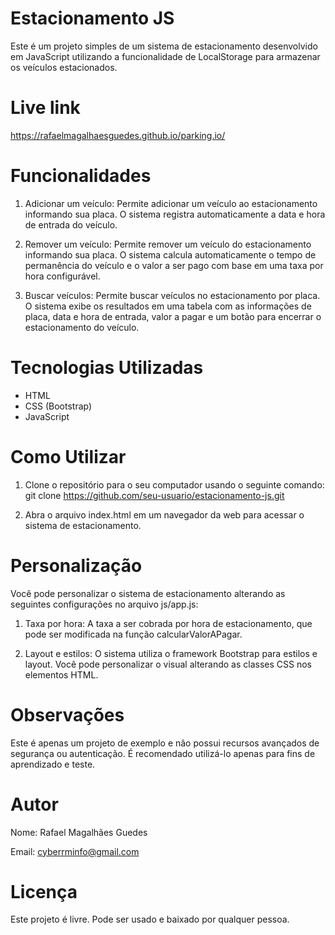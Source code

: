 # Estacionamento JS

Este é um projeto simples de um sistema de estacionamento desenvolvido em JavaScript utilizando a funcionalidade de LocalStorage para armazenar os veículos estacionados.

# Live link

https://rafaelmagalhaesguedes.github.io/parking.io/

# Funcionalidades

1. Adicionar um veículo: Permite adicionar um veículo ao estacionamento informando sua placa. O sistema registra automaticamente a data e hora de entrada do veículo.

2. Remover um veículo: Permite remover um veículo do estacionamento informando sua placa. O sistema calcula automaticamente o tempo de permanência do veículo e o valor a ser pago com base em uma taxa por hora configurável.

3. Buscar veículos: Permite buscar veículos no estacionamento por placa. O sistema exibe os resultados em uma tabela com as informações de placa, data e hora de entrada, valor a pagar e um botão para encerrar o estacionamento do veículo.

# Tecnologias Utilizadas

- HTML
- CSS (Bootstrap)
- JavaScript

# Como Utilizar

1. Clone o repositório para o seu computador usando o seguinte comando:
    git clone https://github.com/seu-usuario/estacionamento-js.git

2. Abra o arquivo index.html em um navegador da web para acessar o sistema de estacionamento.

# Personalização

Você pode personalizar o sistema de estacionamento alterando as seguintes configurações no arquivo js/app.js:

1. Taxa por hora: A taxa a ser cobrada por hora de estacionamento, que pode ser modificada na função calcularValorAPagar.

2. Layout e estilos: O sistema utiliza o framework Bootstrap para estilos e layout. Você pode personalizar o visual alterando as classes CSS nos elementos HTML.

# Observações

Este é apenas um projeto de exemplo e não possui recursos avançados de segurança ou autenticação. É recomendado utilizá-lo apenas para fins de aprendizado e teste.

# Autor

Nome: Rafael Magalhães Guedes

Email: cyberrminfo@gmail.com

# Licença

Este projeto é livre. Pode ser usado e baixado por qualquer pessoa.
